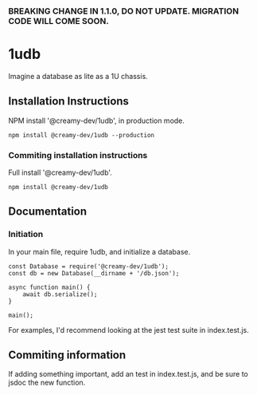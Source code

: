 ### BREAKING CHANGE IN 1.1.0, DO NOT UPDATE. MIGRATION CODE WILL COME SOON.
# 1udb
Imagine a database as lite as a 1U chassis.
## Installation Instructions
NPM install '@creamy-dev/1udb', in production mode.
```
npm install @creamy-dev/1udb --production
```
### Commiting installation instructions
Full install '@creamy-dev/1udb'.
```
npm install @creamy-dev/1udb
```
## Documentation
### Initiation
In your main file, require 1udb, and initialize a database.
```
const Database = require('@creamy-dev/1udb');
const db = new Database(__dirname + '/db.json');

async function main() {
    await db.serialize();
}

main();
```
For examples, I'd recommend looking at the jest test suite in index.test.js.
## Commiting information
If adding something important, add an test in index.test.js, and be sure to jsdoc the new function.  
